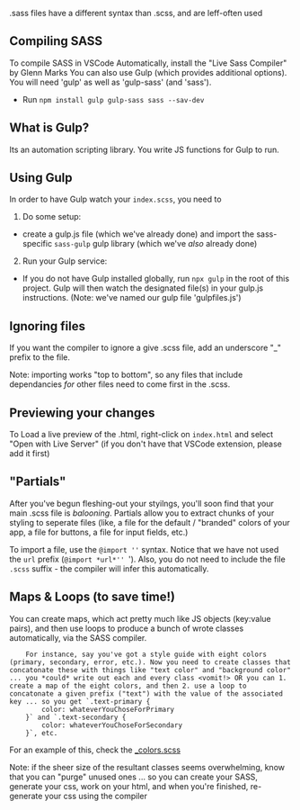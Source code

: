 .sass files have a different syntax than .scss, and are leff-often used

## Compiling SASS
To compile SASS in VSCode Automatically, install the "Live Sass Compiler" by Glenn Marks
You can also use Gulp (which provides additional options). You will need 'gulp' as well as 'gulp-sass' (and 'sass').
- Run `npm install gulp gulp-sass sass --sav-dev`

## What is Gulp?
Its an automation scripting library. You write JS functions for Gulp to run.

## Using Gulp
In order to have Gulp watch your `index.scss`, you need to 
1. Do some setup:
- create a gulp.js file (which we've already done) and import the sass-specific `sass-gulp` gulp library (which we've *also* already done)

2. Run your Gulp service:
- If you do not have Gulp installed globally, run `npx gulp` in the root of this project. Gulp will then watch the designated file(s) in your gulp.js instructions. (Note: we've named our gulp file 'gulpfiles.js')

## Ignoring files
If you want the compiler to ignore a give .scss file, add an underscore "_" prefix to the file.

Note: importing works "top to bottom", so any files that include dependancies *for* other files need to come first in the .scss.

## Previewing your changes
To Load a live preview of the .html, right-click on `index.html` and select "Open with Live Server" (if you don't have that VSCode extension, please add it first)

## "Partials"
After you've begun fleshing-out your styilngs, you'll soon find that your main .scss file is *balooning*. Partials allow you to extract chunks of your styling to seperate files (like, a file for the default / "branded" colors of your app, a file for buttons, a file for input fields, etc.)

To import a file, use the `@import ''` syntax. Notice that we have not used the `url` prefix (`@import *url*'' `'). Also, you do not need to include the file `.scss` suffix - the compiler will infer this automatically.

## Maps & Loops (to save time!)
You can create maps, which act pretty much like JS objects (key:value pairs), and then use loops to produce a bunch of wrote classes automatically, via the SASS compiler.

        For instance, say you've got a style guide with eight colors (primary, secondary, error, etc.). Now you need to create classes that concatonate these with things like "text color" and "background color" ... you *could* write out each and every class <vomit!> OR you can 1. create a map of the eight colors, and then 2. use a loop to concatonate a given prefix ("text") with the value of the associated key ... so you get `.text-primary {
            color: whateverYouChoseForPrimary
        }` and `.text-secondary {
            color: whateverYouChoseForSecondary
        }`, etc.

For an example of this, check the [_colors.scss](./shinobi/_colors.scss)

Note: if the sheer size of the resultant classes seems overwhelming, know that you can "purge" unused ones ... so you can create your SASS, generate your css, work on your html, and when you're finished, re-generate your css using the compiler